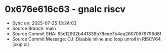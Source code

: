 # 0x676e616c63 - gnalc riscv

- Sync on: 2025-07-25 13:24:03
- Source Branch: main
- Source Commit SHA: 65c12902b441339b78eee7b4ea26070579796d8f
- Source Commit Message: OJ: Disable inline and loop unroll in RISCV64. [skip ci]